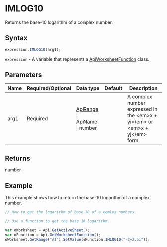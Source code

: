 # IMLOG10

Returns the base-10 logarithm of a complex number.

## Syntax

```javascript
expression.IMLOG10(arg1);
```

`expression` - A variable that represents a [ApiWorksheetFunction](../ApiWorksheetFunction.md) class.

## Parameters

| **Name** | **Required/Optional** | **Data type** | **Default** | **Description** |
| ------------- | ------------- | ------------- | ------------- | ------------- |
| arg1 | Required | [ApiRange](../../ApiRange/ApiRange.md) \| [ApiName](../../ApiName/ApiName.md) \| number |  | A complex number expressed in the &lt;em&gt;x + yi&lt;/em&gt; or &lt;em&gt;x + yj&lt;/em&gt; form. |

## Returns

number

## Example

This example shows how to return the base-10 logarithm of a complex number.

```javascript editor-xlsx
// How to get the logarithm of base 10 of a comlex numbers.

// Use a function to get the base 10 logarithm.

var oWorksheet = Api.GetActiveSheet();
var oFunction = Api.GetWorksheetFunction();
oWorksheet.GetRange("A1").SetValue(oFunction.IMLOG10("-2+2.5i"));
```
